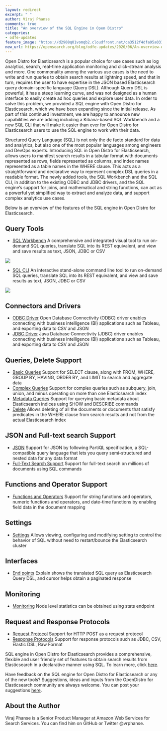 ```yaml
---
layout: redirect
excerpt: " "
author: Viraj Phanse
comments: true
title: "An overview of the SQL Engine in Open Distro" 
categories:
- odfe-updates
feature_image: "https://d2908q01vomqb2.cloudfront.net/ca3512f4dfa95a03169c5a670a4c91a19b3077b4/2019/03/26/open_disto-elasticsearch-logo-800x400.jpg"
new_url: https://opensearch.org/blog/odfe-updates/2020/06/An-overview-of-the-SQL-Engine-in-Open-Distro-for-Elasticsearch/
---
```

Open Distro for Elasticsearch is a popular choice for use cases such as log analytics, search, real-time application monitoring and click-stream analysis and more. One commonality among the various use cases is the need to write and run queries to obtain search results at lightning speed, and that in turn, requires the user to have expertise in the JSON based Elasticsearch query domain-specific language (Query DSL). Although Query DSL is powerful, it has a steep learning curve, and was not designed as a human interface to easily create ad hoc queries and explore user data. In order to solve this problem, we provided a SQL engine with Open Distro for Elasticsearch, which we have been expanding since the initial release. As part of this continued investment, we are happy to announce new capabilities we are adding including a Kibana-based SQL Workbench and a new SQL CLI that will make it easier than ever for Open Distro for Elasticsearch users to use the SQL engine to work with their data.

Structured Query Language (SQL) is not only the de facto standard for data and analytics, but also one of the most popular languages among engineers and DevOps experts. Introducing SQL in Open Distro for Elasticsearch, allows users to manifest search results in a tabular format with documents represented as rows, fields represented as columns, and index names represented as a table names in the WHERE clause. This acts as a straightforward and declarative way to represent complex DSL queries in a readable format. The newly added tools, the SQL Workbench and the SQL CLI, in addition to the existing ODBC and JDBC drivers, and the SQL engine’s support for joins, and mathematical and string functions, can act as a powerful yet simplified way to extract and analyze data, and support complex analytics use cases. 

Below is an overview of the features of the SQL engine in Open Distro for Elasticsearch.

## Query Tools

* [SQL Workbench](https://github.com/opendistro-for-elasticsearch/sql-workbench) A comprehensive and integrated visual tool to run on-demand SQL queries, translate SQL into its REST equivalent, and view and save results as text, JSON, JDBC or CSV

![](https://opendistro.github.io/for-elasticsearch-docs/docs/images/workbench.gif)

* [SQL CLI](https://github.com/opendistro-for-elasticsearch/sql-cli) An interactive stand-alone command line tool to run on-demand SQL queries, translate SQL into its REST equivalent, and view and save results as text, JSON, JDBC or CSV

![](https://opendistro.github.io/for-elasticsearch-docs/docs/images/cli.gif)

## Connectors and Drivers

* [ODBC Driver](https://github.com/opendistro-for-elasticsearch/sql-odbc) Open Database Connectivity (ODBC) driver enables connecting with business intelligence (BI) applications such as Tableau, and exporting data to CSV and JSON
* [JDBC Driver](https://github.com/opendistro-for-elasticsearch/sql-jdbc) Java Database Connectivity (JDBC) driver enables connecting with business intelligence (BI) applications such as Tableau, and exporting data to CSV and JSON

## Queries, Delete Support

* [Basic Queries](https://opendistro.github.io/for-elasticsearch-docs/docs/sql/basic/) Support for SELECT clause, along with FROM, WHERE, GROUP BY, HAVING, ORDER BY, and LIMIT to search and aggregate data
* [Complex Queries](https://opendistro.github.io/for-elasticsearch-docs/docs/sql/complex/) Support for complex queries such as subquery, join, union, and minus operating on more than one Elasticsearch index
* [Metadata Queries](https://opendistro.github.io/for-elasticsearch-docs/docs/sql/metadata/) Support for querying basic metadata about Elasticsearch indices using SHOW and DESCRIBE commands
* [Delete](https://opendistro.github.io/for-elasticsearch-docs/docs/sql/delete/) Allows deleting of all the documents or documents that satisfy predicates in the WHERE clause from search results and not from the actual Elasticsearch index

## JSON and Full-text search Support

* [JSON](https://opendistro.github.io/for-elasticsearch-docs/docs/sql/partiql/) Support for JSON by following PartiQL specification, a SQL-compatible query language that lets you query semi-structured and nested data for any data format
* [Full-Text Search Support](https://opendistro.github.io/for-elasticsearch-docs/docs/sql/sql-full-text/) Support for full-text search on millions of documents using SQL commands

## Functions and Operator Support

* [Functions and Operators](https://opendistro.github.io/for-elasticsearch-docs/docs/sql/functions/) Support for string functions and operators, numeric functions and operators, and date-time functions by enabling field data in the document mapping

## Settings

* [Settings](https://opendistro.github.io/for-elasticsearch-docs/docs/sql/settings/) Allows viewing, configuring and modifying setting to control the behavior of SQL without need to restart/bounce the Elasticsearch cluster

## Interfaces

* [End points](https://opendistro.github.io/for-elasticsearch-docs/docs/sql/endpoints/) Explain shows the translated SQL query as Elasticsearch Query DSL, and cursor helps obtain a paginated response

## Monitoring

* [Monitoring](https://opendistro.github.io/for-elasticsearch-docs/docs/sql/monitoring/) Node level statistics can be obtained using stats endpoint

## Request and Response Protocols

* [Request Protocol](https://opendistro.github.io/for-elasticsearch-docs/docs/sql/protocol/) Support for HTTP POST as a request protocol
* [Response Protocols](https://opendistro.github.io/for-elasticsearch-docs/docs/sql/protocol/) Support for response protocols such as JDBC, CSV, Elastic DSL, Raw Format

SQL engine in Open Distro for Elasticsearch provides a comprehensive, flexible and user friendly set of features to obtain search results from Elasticsearch in a declarative manner using SQL. To learn more, click [here](https://opendistro.github.io/for-elasticsearch-docs/docs/sql/). 

Have feedback on the SQL engine for Open Distro for Elasticsearch or any of the new tools? Suggestions, ideas and inputs from the OpenDistro for Elasticsearch community are always welcome. You can post your suggestions [here](https://github.com/opendistro-for-elasticsearch/community/issues).


## About the Author

Viraj Phanse is a Senior Product Manager at Amazon Web Services for Search Services. You can find him on GitHub or Twitter @vrphanse.






